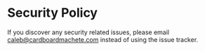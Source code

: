 # Security Policy

If you discover any security related issues, please email caleb@cardboardmachete.com instead of using the issue tracker.
